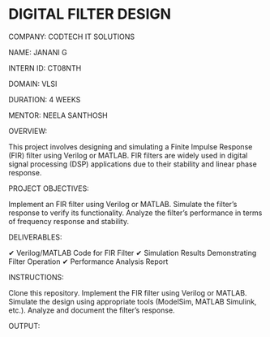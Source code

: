 # DIGITAL FILTER DESIGN

COMPANY: CODTECH IT SOLUTIONS

NAME: JANANI G

INTERN ID: CT08NTH

DOMAIN: VLSI

DURATION: 4 WEEKS

MENTOR: NEELA SANTHOSH

OVERVIEW:

This project involves designing and simulating a Finite Impulse Response (FIR) filter using Verilog or MATLAB. FIR filters are widely used in digital signal processing (DSP) applications due to their stability and linear phase response.

PROJECT OBJECTIVES:

Implement an FIR filter using Verilog or MATLAB.
Simulate the filter’s response to verify its functionality.
Analyze the filter’s performance in terms of frequency response and stability.

DELIVERABLES:

✔ Verilog/MATLAB Code for FIR Filter
✔ Simulation Results Demonstrating Filter Operation
✔ Performance Analysis Report

INSTRUCTIONS:

Clone this repository.
Implement the FIR filter using Verilog or MATLAB.
Simulate the design using appropriate tools (ModelSim, MATLAB Simulink, etc.).
Analyze and document the filter’s response.

OUTPUT:
